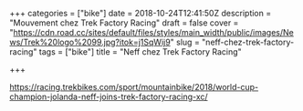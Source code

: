 +++
categories = ["bike"]
date = 2018-10-24T12:41:50Z
description = "Mouvement chez Trek Factory Racing"
draft = false
cover = "https://cdn.road.cc/sites/default/files/styles/main_width/public/images/News/Trek%20logo%2099.jpg?itok=j1SqWij9"
slug = "neff-chez-trek-factory-racing"
tags = ["bike"]
title = "Neff chez Trek Factory Racing"

+++

https://racing.trekbikes.com/sport/mountainbike/2018/world-cup-champion-jolanda-neff-joins-trek-factory-racing-xc/
